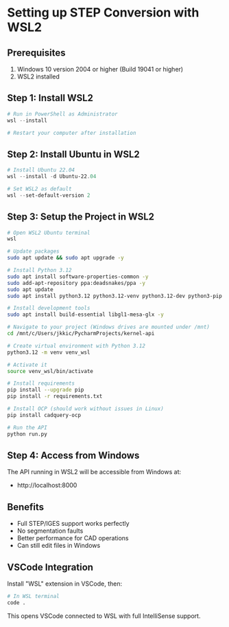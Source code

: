 # Setting up STEP Conversion with WSL2

## Prerequisites
1. Windows 10 version 2004 or higher (Build 19041 or higher)
2. WSL2 installed

## Step 1: Install WSL2

```powershell
# Run in PowerShell as Administrator
wsl --install

# Restart your computer after installation
```

## Step 2: Install Ubuntu in WSL2

```powershell
# Install Ubuntu 22.04
wsl --install -d Ubuntu-22.04

# Set WSL2 as default
wsl --set-default-version 2
```

## Step 3: Setup the Project in WSL2

```bash
# Open WSL2 Ubuntu terminal
wsl

# Update packages
sudo apt update && sudo apt upgrade -y

# Install Python 3.12
sudo apt install software-properties-common -y
sudo add-apt-repository ppa:deadsnakes/ppa -y
sudo apt update
sudo apt install python3.12 python3.12-venv python3.12-dev python3-pip -y

# Install development tools
sudo apt install build-essential libgl1-mesa-glx -y

# Navigate to your project (Windows drives are mounted under /mnt)
cd /mnt/c/Users/jkkic/PycharmProjects/kernel-api

# Create virtual environment with Python 3.12
python3.12 -m venv venv_wsl

# Activate it
source venv_wsl/bin/activate

# Install requirements
pip install --upgrade pip
pip install -r requirements.txt

# Install OCP (should work without issues in Linux)
pip install cadquery-ocp

# Run the API
python run.py
```

## Step 4: Access from Windows

The API running in WSL2 will be accessible from Windows at:
- http://localhost:8000

## Benefits
- Full STEP/IGES support works perfectly
- No segmentation faults
- Better performance for CAD operations
- Can still edit files in Windows

## VSCode Integration

Install "WSL" extension in VSCode, then:
```bash
# In WSL terminal
code .
```

This opens VSCode connected to WSL with full IntelliSense support.